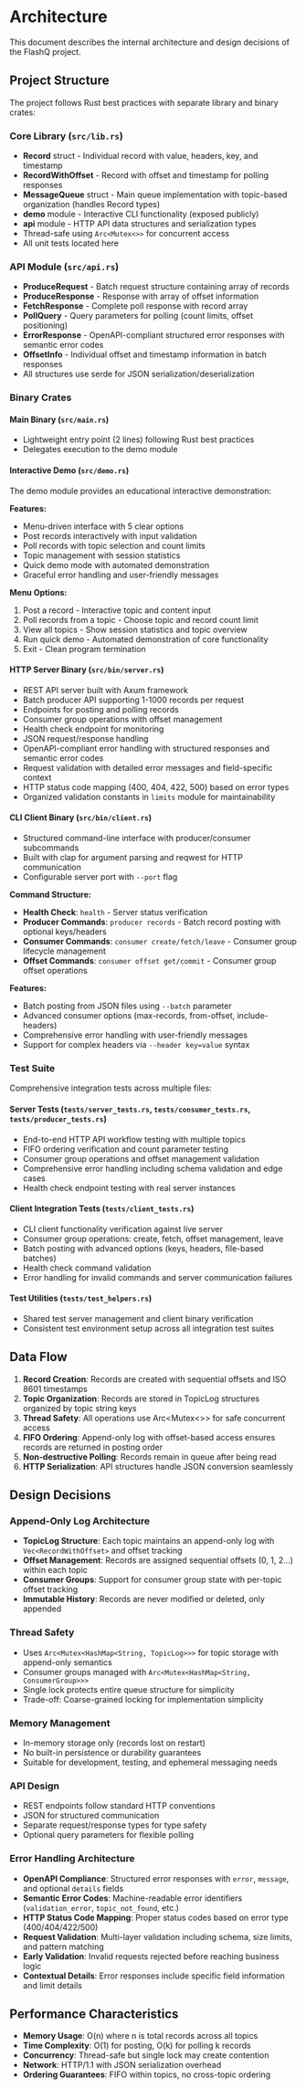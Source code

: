 # Architecture

This document describes the internal architecture and design decisions of the FlashQ project.

## Project Structure

The project follows Rust best practices with separate library and binary crates:

### Core Library (`src/lib.rs`)
- **Record** struct - Individual record with value, headers, key, and timestamp
- **RecordWithOffset** - Record with offset and timestamp for polling responses
- **MessageQueue** struct - Main queue implementation with topic-based organization (handles Record types)  
- **demo** module - Interactive CLI functionality (exposed publicly)
- **api** module - HTTP API data structures and serialization types
- Thread-safe using `Arc<Mutex<>>` for concurrent access
- All unit tests located here

### API Module (`src/api.rs`)
- **ProduceRequest** - Batch request structure containing array of records
- **ProduceResponse** - Response with array of offset information
- **FetchResponse** - Complete poll response with record array
- **PollQuery** - Query parameters for polling (count limits, offset positioning)
- **ErrorResponse** - OpenAPI-compliant structured error responses with semantic error codes
- **OffsetInfo** - Individual offset and timestamp information in batch responses
- All structures use serde for JSON serialization/deserialization

### Binary Crates

#### Main Binary (`src/main.rs`)
- Lightweight entry point (2 lines) following Rust best practices
- Delegates execution to the demo module

#### Interactive Demo (`src/demo.rs`)
The demo module provides an educational interactive demonstration:

**Features:**
- Menu-driven interface with 5 clear options
- Post records interactively with input validation
- Poll records with topic selection and count limits
- Topic management with session statistics
- Quick demo mode with automated demonstration
- Graceful error handling and user-friendly messages

**Menu Options:**
1. Post a record - Interactive topic and content input
2. Poll records from a topic - Choose topic and record count limit  
3. View all topics - Show session statistics and topic overview
4. Run quick demo - Automated demonstration of core functionality
5. Exit - Clean program termination

#### HTTP Server Binary (`src/bin/server.rs`)
- REST API server built with Axum framework
- Batch producer API supporting 1-1000 records per request
- Endpoints for posting and polling records
- Consumer group operations with offset management
- Health check endpoint for monitoring
- JSON request/response handling
- OpenAPI-compliant error handling with structured responses and semantic error codes
- Request validation with detailed error messages and field-specific context
- HTTP status code mapping (400, 404, 422, 500) based on error types
- Organized validation constants in `limits` module for maintainability

#### CLI Client Binary (`src/bin/client.rs`)
- Structured command-line interface with producer/consumer subcommands
- Built with clap for argument parsing and reqwest for HTTP communication
- Configurable server port with `--port` flag

**Command Structure:**
- **Health Check**: `health` - Server status verification
- **Producer Commands**: `producer records` - Batch record posting with optional keys/headers
- **Consumer Commands**: `consumer create/fetch/leave` - Consumer group lifecycle management  
- **Offset Commands**: `consumer offset get/commit` - Consumer group offset operations

**Features:**
- Batch posting from JSON files using `--batch` parameter
- Advanced consumer options (max-records, from-offset, include-headers)
- Comprehensive error handling with user-friendly messages
- Support for complex headers via `--header key=value` syntax

### Test Suite 
Comprehensive integration tests across multiple files:

#### Server Tests (`tests/server_tests.rs`, `tests/consumer_tests.rs`, `tests/producer_tests.rs`)
- End-to-end HTTP API workflow testing with multiple topics
- FIFO ordering verification and count parameter testing 
- Consumer group operations and offset management validation
- Comprehensive error handling including schema validation and edge cases
- Health check endpoint testing with real server instances

#### Client Integration Tests (`tests/client_tests.rs`)
- CLI client functionality verification against live server
- Consumer group operations: create, fetch, offset management, leave
- Batch posting with advanced options (keys, headers, file-based batches)
- Health check command validation
- Error handling for invalid commands and server communication failures

#### Test Utilities (`tests/test_helpers.rs`)
- Shared test server management and client binary verification
- Consistent test environment setup across all integration test suites

## Data Flow

1. **Record Creation**: Records are created with sequential offsets and ISO 8601 timestamps
2. **Topic Organization**: Records are stored in TopicLog structures organized by topic string keys
3. **Thread Safety**: All operations use Arc<Mutex<>> for safe concurrent access
4. **FIFO Ordering**: Append-only log with offset-based access ensures records are returned in posting order
5. **Non-destructive Polling**: Records remain in queue after being read
6. **HTTP Serialization**: API structures handle JSON conversion seamlessly

## Design Decisions

### Append-Only Log Architecture
- **TopicLog Structure**: Each topic maintains an append-only log with `Vec<RecordWithOffset>` and offset tracking
- **Offset Management**: Records are assigned sequential offsets (0, 1, 2...) within each topic
- **Consumer Groups**: Support for consumer group state with per-topic offset tracking
- **Immutable History**: Records are never modified or deleted, only appended

### Thread Safety
- Uses `Arc<Mutex<HashMap<String, TopicLog>>>` for topic storage with append-only semantics
- Consumer groups managed with `Arc<Mutex<HashMap<String, ConsumerGroup>>>`
- Single lock protects entire queue structure for simplicity
- Trade-off: Coarse-grained locking for implementation simplicity

### Memory Management
- In-memory storage only (records lost on restart)
- No built-in persistence or durability guarantees
- Suitable for development, testing, and ephemeral messaging needs

### API Design
- REST endpoints follow standard HTTP conventions
- JSON for structured communication
- Separate request/response types for type safety
- Optional query parameters for flexible polling

### Error Handling Architecture
- **OpenAPI Compliance**: Structured error responses with `error`, `message`, and optional `details` fields
- **Semantic Error Codes**: Machine-readable error identifiers (`validation_error`, `topic_not_found`, etc.)
- **HTTP Status Code Mapping**: Proper status codes based on error type (400/404/422/500)
- **Request Validation**: Multi-layer validation including schema, size limits, and pattern matching
- **Early Validation**: Invalid requests rejected before reaching business logic
- **Contextual Details**: Error responses include specific field information and limit details

## Performance Characteristics

- **Memory Usage**: O(n) where n is total records across all topics
- **Time Complexity**: O(1) for posting, O(k) for polling k records
- **Concurrency**: Thread-safe but single lock may create contention
- **Network**: HTTP/1.1 with JSON serialization overhead
- **Ordering Guarantees**: FIFO within topics, no cross-topic ordering